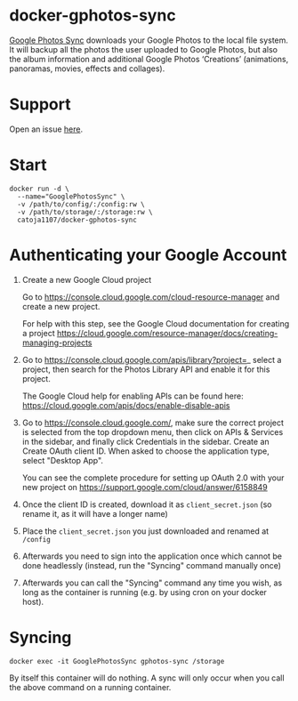 # docker-gphotos-sync

[Google Photos Sync](https://github.com/gilesknap/gphotos-sync) downloads your Google Photos to the local file system.
It will backup all the photos the user uploaded to Google Photos, but also
the album information and additional Google Photos ‘Creations’ (animations, panoramas, movies, effects and collages).

# Support
Open an issue [here](https://github.com/gilesknap/gphotos-sync/issues/new).

# Start

```
docker run -d \
  --name="GooglePhotosSync" \
  -v /path/to/config/:/config:rw \
  -v /path/to/storage/:/storage:rw \
  catoja1107/docker-gphotos-sync
  ```


# Authenticating your Google Account

1. Create a new Google Cloud project

   Go to https://console.cloud.google.com/cloud-resource-manager and create a new project.

   For help with this step, see the Google Cloud documentation for creating a project https://cloud.google.com/resource-manager/docs/creating-managing-projects

2. Go to https://console.cloud.google.com/apis/library?project=_ select a project, then search for the Photos Library API and enable it for this project.

   The Google Cloud help for enabling APIs can be found here: https://cloud.google.com/apis/docs/enable-disable-apis

3. Go to https://console.cloud.google.com/, make sure the correct project is selected from the top dropdown menu, then click on APIs & Services in the sidebar, and finally click Credentials in the sidebar. Create an Create OAuth client ID. When asked to choose the application type, select "Desktop App".

   You can see the complete procedure for setting up OAuth 2.0 with your new project on https://support.google.com/cloud/answer/6158849

4. Once the client ID is created, download it as `client_secret.json` (so rename it, as it will have a longer name)

5. Place the `client_secret.json` you just downloaded and renamed at `/config`

6. Afterwards you need to sign into the application once which cannot be done headlessly (instead, run the "Syncing" command manually once)

7. Afterwards you can call the "Syncing" command any time you wish, as long as the container is running (e.g. by using cron on your docker host).

# Syncing

`docker exec -it GooglePhotosSync gphotos-sync /storage`

By itself this container will do nothing. A sync will only occur when you call the above command on a running container.
